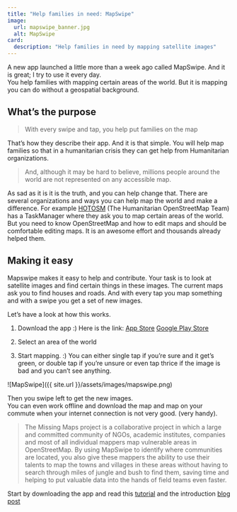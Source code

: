 ```yaml
---
title: "Help families in need: MapSwipe"
image:
  url: mapswipe_banner.jpg
  alt: MapSwipe
card:
  description: "Help families in need by mapping satellite images"
---
```

A new app launched a little more than a week ago called MapSwipe. And it is great; I try to use it every day.  
You help families with mapping certain areas of the world. But it is mapping you can do without a geospatial background. 

## What’s the purpose

> With every swipe and tap, you help put families on the map

That’s how they describe their app. And it is that simple. You will help map families so that in a humanitarian crisis they can get help from Humanitarian organizations. 

> And, although it may be hard to believe, millions people around the world are not represented on any accessible map.

As sad as it is it is the truth, and you can help change that. There are several organizations and ways you can help map the world and make a difference. For example [HOTOSM](https://hotosm.org) (The Humanitarian OpenStreetMap Team) has a TaskManager where they ask you to map certain areas of the world. But you need to know OpenStreetMap and how to edit maps and should be comfortable editing maps. It is an awesome effort and thousands already helped them. 

## Making it easy
Mapswipe makes it easy to help and contribute. Your task is to look at satellite images and find certain things in these images. The current maps ask you to find houses and roads. And with every tap you map something and with a swipe you get a set of new images. 

Let’s have a look at how this works. 

1. Download the app :) Here is the link: [App Store](https://itunes.apple.com/us/app/mapswipe/id1133855392?ls=1&mt=8) [Google Play Store](https://play.google.com/store/apps/details?id=org.missingmaps.mapswipe)

2. Select an area of the world

3. Start mapping. :)
You can either single tap if you’re sure and it get’s green, or double tap if you’re unsure or even tap thrice if the image is bad and you can’t see anything.

![MapSwipe]({{ site.url }}/assets/images/mapswipe.png)

Then you swipe left to get the new images.  
You can even work offline and download the map and map on your commute when your internet connection is not very good. (very handy). 

> The Missing Maps project is a collaborative project in which a large and committed community of NGOs, academic institutes, companies and most of all individual mappers map vulnerable areas in OpenStreetMap. By using MapSwipe to identify where communities are located, you also give these mappers the ability to use their talents to map the towns and villages in these areas without having to search through miles of jungle and bush to find them, saving time and helping to put valuable data into the hands of field teams even faster.

Start by downloading the app and read this [tutorial](http://www.missingmaps.org/blog/2016/07/18/mapswipetutorial/) and the introduction [blog post](http://www.missingmaps.org/blog/2016/07/14/mapswipe/)
